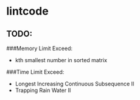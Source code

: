 # lintcode

## TODO:
###Memory Limit Exceed:
- kth smallest number in sorted matrix

###Time Limit Exceed:
- Longest Increasing Continuous Subsequence II
- Trapping Rain Water II
